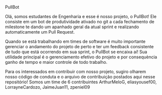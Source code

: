 PullBot

Olá, somos estudantes de Engenharia e esse é nosso projeto, o PullBot! Ele consiste em um bot de produtividade ativado no git a cada fechamento de milestone te dando um apanhado geral da atual sprint e realizando automaticamente um Pull Request. 

Quando se está trabalhando em times de software é muito importante gerenciar o andamento do projeto de perto e ter um feedback consistente de tudo que está ocorrendo em sua sprint, o PullBot se encaixa aí! Sua utilidade principal é o gerenciamento efetivo do projeto e por consequència ganho de tempo e maior controle de todo trabalho.

Para os interessados em contribuir com nosso projeto, sugiro olharem nosso código de conduta e o arquivo de contribuição postados aqui nesse repositório!
Somos um time de 6 contribuintes ArthurMeloG, eliasyousef00, LorrayneCardozo, JaimeJuan11, zpeniel09
